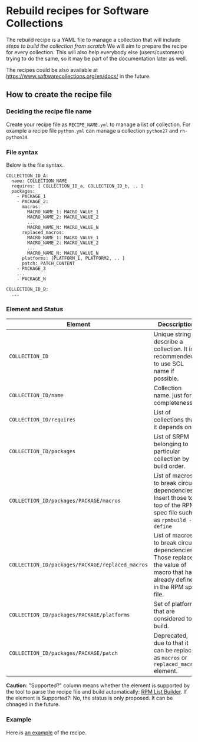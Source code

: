 # Rebuild recipes for Software Collections

The rebuild recipe is a YAML file to manage a collection that will include *steps to build the collection from scratch*
We will aim to prepare the recipe for every collection.
This will also help everybody else (users/customers) trying to do the same, so it may be part of the documentation later as well.

The recipes could be also available at https://www.softwarecollections.org/en/docs/ in the future.

## How to create the recipe file

### Deciding the recipe file name

Create your recipe file as `RECIPE_NAME.yml` to manage a list of collection.
For example a recipe file `python.yml` can manage a collection `python27` and `rh-python34`.

### File syntax

Below is the file syntax.

```
COLLECTION_ID_A:
  name: COLLECTION_NAME
  requires: [ COLLECTION_ID_a, COLLECTION_ID_b, .. ]
  packages:
    - PACKAGE_1
    - PACKAGE_2:
      macros:
        MACRO_NAME_1: MACRO_VALUE_1
        MACRO_NAME_2: MACRO_VALUE_2
        ...
        MACRO_NAME_N: MACRO_VALUE_N
      replaced_macros:
        MACRO_NAME_1: MACRO_VALUE_1
        MACRO_NAME_2: MACRO_VALUE_2
        ...
        MACRO_NAME_N: MACRO_VALUE_N
      platforms: [PLATFORM_1, PLATFORM2, .. ]
      patch: PATCH_CONTENT
    - PACKAGE_3
    ...
    - PACKAGE_N

COLLECTION_ID_B:
  ...
```

### Element and Status

| Element | Decscription | Required? | Supported? |
| ------- | ------------ | --------- | ---------- |
| `COLLECTION_ID` | Unique string to describe a collection. It is recommended to use SCL name if possible. | Yes | Yes |
| `COLLECTION_ID/name`          | Collection name. just for completeness | No | Yes |
| `COLLECTION_ID/requires` | List of collections that it depends on | No | No |
| `COLLECTION_ID/packages` | List of SRPM belonging to particular collection by build order. | Yes | Yes |
| `COLLECTION_ID/packages/PACKAGE/macros` | List of macros to break circular dependencies. Insert those to top of the RPM spec file such as `rpmbuild --define` | No | Yes |
| `COLLECTION_ID/packages/PACKAGE/replaced_macros` | List of macros to break circular dependencies. Those replaces the value of macro that has already defined in the RPM spec file. | No | Yes |
| `COLLECTION_ID/packages/PACKAGE/platforms` | Set of platforms that are considered to build. | No | No |
| `COLLECTION_ID/packages/PACKAGE/patch` | Deprecated, due to that it can be replaced as `macros` or `replaced_macros` element. | No | No |

**Caution**: "Supported?" column means whether the element is supported by the tool to parse the recipe file and build automatically: [RPM List Builder](https://github.com/sclorg/rpm-list-builder).
  If the element is Supported?: No, the status is only proposed. It can be chnaged in the future.

### Example

Here is [an example](example.yml) of the recipe.
